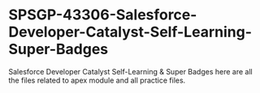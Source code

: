 # SPSGP-43306-Salesforce-Developer-Catalyst-Self-Learning-Super-Badges
Salesforce Developer Catalyst Self-Learning &amp; Super Badges
here are all the files related to apex module and all practice files.
